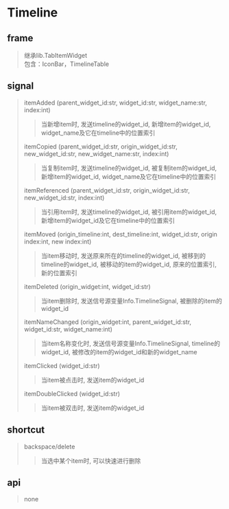 # Timeline

## frame
> 继承lib.TabItemWidget  
> 包含：IconBar，TimelineTable

## signal
> itemAdded (parent_widget_id:str, widget_id:str, widget_name:str, index:int)
>> 当新增item时, 发送timeline的widget_id, 新增item的widget_id, widget_name及它在timeline中的位置索引
>
>itemCopied (parent_widget_id:str, origin_widget_id:str, new_widget_id:str, new_widget_name:str, index:int)
>> 当复制item时, 发送timeline的widget_id, 被复制item的widget_id, 新增item的widget_id, widget_name及它在timeline中的位置索引
>
>itemReferenced (parent_widget_id:str, origin_widget_id:str, new_widget_id:str, index:int)
>> 当引用item时, 发送timeline的widget_id, 被引用item的widget_id, 新增item的widget_id及它在timeline中的位置索引
>
>itemMoved (origin_timeline:int, dest_timeline:int, widget_id:str, origin index:int, new index:int)
>> 当item移动时, 发送原来所在的timeline的widget_id, 被移到的timeline的widget_id, 被移动的item的widget_id, 原来的位置索引, 新的位置索引
>
>itemDeleted (origin_widget:int, widget_id:str)
>> 当item删除时, 发送信号源变量Info.TimelineSignal, 被删除的item的widget_id
>
>itemNameChanged (origin_widget:int, parent_widget_id:str, widget_id:str, widget_name:int)
>> 当item名称变化时, 发送信号源变量Info.TimelineSignal, timeline的widget_id, 被修改的item的widget_id和新的widget_name
>
>itemClicked (widget_id:str)
>> 当item被点击时, 发送item的widget_id
>
>itemDoubleClicked (widget_id:str)
>> 当item被双击时, 发送item的widget_id

## shortcut 
> backspace/delete
>> 当选中某个item时, 可以快速进行删除

## api
> none
